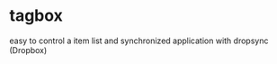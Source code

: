 tagbox
============

easy to control a item list and synchronized application with dropsync (Dropbox)
